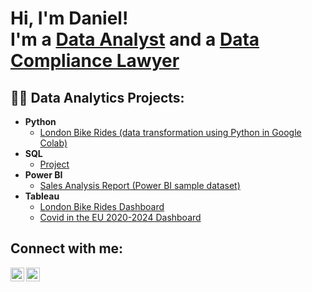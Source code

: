<h1>Hi, I'm Daniel! <br/> I'm a <a href="https://github.com/DanielCaseiro">Data Analyst</a> and a <a href="https://www.linkedin.com/in/daniel-caseiro">Data Compliance Lawyer</a>

<h2>👨‍💻 Data Analytics Projects:</h2>

- <b>Python</b>
  - [London Bike Rides (data transformation using Python in Google Colab)](https://github.com/DanielCaseiro/Project_london_bikes)
- <b>SQL</b>
  - [Project](https://github.com/)
- <b>Power BI</b>
  - [Sales Analysis Report (Power BI sample dataset)](https://github.com/DanielCaseiro/DIO_power_bi_analyst_modulo_2_Desafio_de_Projeto)
- <b>Tableau</b>
  - [London Bike Rides Dashboard](https://public.tableau.com/app/profile/daniel.caseiro/viz/London_Bikes_Recreated/Dashboard1)
  - [Covid in the EU 2020-2024 Dashboard](https://public.tableau.com/app/profile/daniel.caseiro/viz/CovidintheEU2020-2024/Dashboard1)

<h2>Connect with me:</h2>

[<img align="left" alt="DanielCaseiro | LinkedIn" width="22px" src="https://cdn.jsdelivr.net/npm/simple-icons@v3/icons/linkedin.svg" />][linkedin]

[linkedin]: https://www.linkedin.com/in/daniel-caseiro
<a href="mailto:daniel.caseiro@gmail.com">
  <img src="https://cdn.jsdelivr.net/npm/simple-icons@v3/icons/gmail.svg" alt="Email Daniel Caseiro" width="22px" />
</a>




